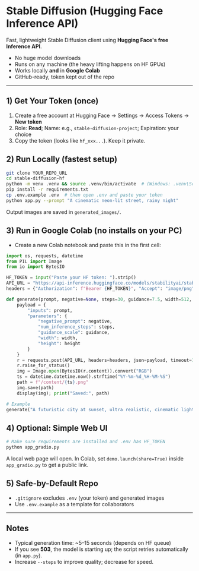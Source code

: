 
# Stable Diffusion (Hugging Face Inference API)

Fast, lightweight Stable Diffusion client using **Hugging Face's free Inference API**.
- No huge model downloads
- Runs on any machine (the heavy lifting happens on HF GPUs)
- Works locally **and** in **Google Colab**
- GitHub-ready, token kept out of the repo

---

## 1) Get Your Token (once)
1. Create a free account at Hugging Face → Settings → Access Tokens → **New token**
2. Role: **Read**; Name: e.g., `stable-diffusion-project`; Expiration: your choice
3. Copy the token (looks like `hf_xxx...`). Keep it private.

## 2) Run Locally (fastest setup)
```bash
git clone YOUR_REPO_URL
cd stable-diffusion-hf
python -m venv .venv && source .venv/bin/activate  # (Windows: .venv\Scripts\activate)
pip install -r requirements.txt
cp .env.example .env  # then open .env and paste your token
python app.py --prompt "A cinematic neon-lit street, rainy night"
```

Output images are saved in `generated_images/`.

## 3) Run in Google Colab (no installs on your PC)
- Create a new Colab notebook and paste this in the first cell:
```python
import os, requests, datetime
from PIL import Image
from io import BytesIO

HF_TOKEN = input("Paste your HF token: ").strip()
API_URL = "https://api-inference.huggingface.co/models/stabilityai/stable-diffusion-2-1"
headers = {"Authorization": f"Bearer {HF_TOKEN}", "Accept": "image/png"}

def generate(prompt, negative=None, steps=30, guidance=7.5, width=512, height=512):
    payload = {
        "inputs": prompt,
        "parameters": {
            "negative_prompt": negative,
            "num_inference_steps": steps,
            "guidance_scale": guidance,
            "width": width,
            "height": height
        }
    }
    r = requests.post(API_URL, headers=headers, json=payload, timeout=120)
    r.raise_for_status()
    img = Image.open(BytesIO(r.content)).convert("RGB")
    ts = datetime.datetime.now().strftime("%Y-%m-%d_%H-%M-%S")
    path = f"/content/{ts}.png"
    img.save(path)
    display(img); print("Saved:", path)

# Example
generate("A futuristic city at sunset, ultra realistic, cinematic lighting", negative="blurry, low quality")
```

## 4) Optional: Simple Web UI
```bash
# Make sure requirements are installed and .env has HF_TOKEN
python app_gradio.py
```
A local web page will open. In Colab, set `demo.launch(share=True)` inside `app_gradio.py` to get a public link.

## 5) Safe-by-Default Repo
- `.gitignore` excludes `.env` (your token) and generated images
- Use `.env.example` as a template for collaborators

---

## Notes
- Typical generation time: ~5–15 seconds (depends on HF queue)
- If you see **503**, the model is starting up; the script retries automatically (in `app.py`).
- Increase `--steps` to improve quality; decrease for speed.
